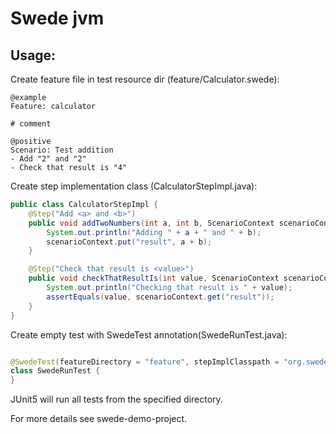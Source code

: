 # Swede jvm

## Usage:

Create feature file in test resource dir (feature/Calculator.swede):

```plain
@example
Feature: calculator

# comment

@positive
Scenario: Test addition
- Add "2" and "2"
- Check that result is "4"
```

Create step implementation class (CalculatorStepImpl.java):

```java
public class CalculatorStepImpl {
    @Step("Add <a> and <b>")
    public void addTwoNumbers(int a, int b, ScenarioContext scenarioContext) {
        System.out.println("Adding " + a + " and " + b);
        scenarioContext.put("result", a + b);
    }

    @Step("Check that result is <value>")
    public void checkThatResultIs(int value, ScenarioContext scenarioContext) {
        System.out.println("Checking that result is " + value);
        assertEquals(value, scenarioContext.get("result"));
    }
}
```

Create empty test with SwedeTest annotation(SwedeRunTest.java):

```java

@SwedeTest(featureDirectory = "feature", stepImplClasspath = "org.swede.demo.steps")
class SwedeRunTest {
}
```

JUnit5 will run all tests from the specified directory.

For more details see swede-demo-project.
